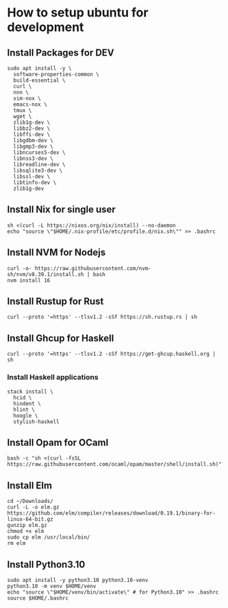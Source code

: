 # How to setup ubuntu for development

## Install Packages for DEV
```
sudo apt install -y \
  software-properties-common \
  build-essential \
  curl \
  nnn \
  vim-nox \
  emacs-nox \
  tmux \ 
  wget \
  zlib1g-dev \
  libbz2-dev \
  libffi-dev \
  libgdbm-dev \
  libgmp3-dev \
  libncurses5-dev \
  libnss3-dev \
  libreadline-dev \
  libsqlite3-dev \
  libssl-dev \
  libtinfo-dev \
  zlib1g-dev
```

## Install Nix for single user
```
sh <(curl -L https://nixos.org/nix/install) --no-daemon
echo "source \"$HOME/.nix-profile/etc/profile.d/nix.sh\"" >> .bashrc
```

## Install NVM for Nodejs
```
curl -o- https://raw.githubusercontent.com/nvm-sh/nvm/v0.39.1/install.sh | bash
nvm install 16
```

## Install Rustup for Rust
```
curl --proto '=https' --tlsv1.2 -sSf https://sh.rustup.rs | sh
```

## Install Ghcup for Haskell
```
curl --proto '=https' --tlsv1.2 -sSf https://get-ghcup.haskell.org | sh
```
### Install Haskell applications
```
stack install \
  hcid \
  hindent \
  hlint \
  hoogle \
  stylish-haskell
```

## Install Opam for OCaml
```
bash -c "sh <(curl -fsSL https://raw.githubusercontent.com/ocaml/opam/master/shell/install.sh)"
```

## Install Elm
```
cd ~/Downloads/
curl -L -o elm.gz https://github.com/elm/compiler/releases/download/0.19.1/binary-for-linux-64-bit.gz
gunzip elm.gz
chmod +x elm
sudo cp elm /usr/local/bin/
rm elm
```

## Install Python3.10
```
sudo apt install -y python3.10 python3.10-venv
python3.10 -m venv $HOME/venv
echo "source \"$HOME/venv/bin/activate\" # for Python3.10" >> .bashrc
source $HOME/.bashrc
```
